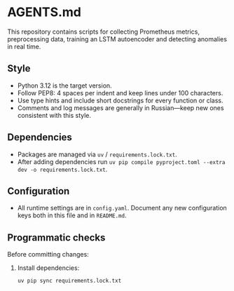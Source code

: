 # AGENTS.md

This repository contains scripts for collecting Prometheus metrics, preprocessing data,
training an LSTM autoencoder and detecting anomalies in real time.

## Style
- Python 3.12 is the target version.
- Follow PEP8: 4 spaces per indent and keep lines under 100 characters.
- Use type hints and include short docstrings for every function or class.
- Comments and log messages are generally in Russian—keep new ones consistent with this style.

## Dependencies
- Packages are managed via `uv` / `requirements.lock.txt`.
- After adding dependencies run `uv pip compile pyproject.toml --extra dev -o requirements.lock.txt`.

## Configuration
- All runtime settings are in `config.yaml`. Document any new configuration keys
both in this file and in `README.md`.

## Programmatic checks
Before committing changes:
1. Install dependencies:
   ```bash
   uv pip sync requirements.lock.txt
